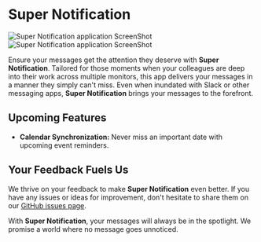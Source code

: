 # Super Notification

![Super Notification application ScreenShot](https://kolee.kr/assets/images/screenshot-29ffb6e3ae31cd9f3b7f4a9fbe275ccf.png)
![Super Notification application ScreenShot](https://kolee.kr/assets/images/notification-2aa519640a479d4cd69c624c677d8c0a.png)

Ensure your messages get the attention they deserve with **Super Notification**. Tailored for those moments when your colleagues are deep into their work across multiple monitors, this app delivers your messages in a manner they simply can't miss. Even when inundated with Slack or other messaging apps, **Super Notification** brings your messages to the forefront.

## Upcoming Features

- **Calendar Synchronization:** Never miss an important date with upcoming event reminders.

## Your Feedback Fuels Us

We thrive on your feedback to make **Super Notification** even better. If you have any issues or ideas for improvement, don't hesitate to share them on our [GitHub issues page](https://github.com/koleeit/super-notification/issues).



With **Super Notification**, your messages will always be in the spotlight. We promise a world where no message goes unnoticed.
